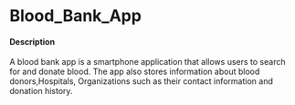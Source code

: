 # Blood_Bank_App
<h4>Description</h4><p>A blood bank app is a smartphone application that allows users to search for and donate blood. The app also stores information about blood donors,Hospitals, Organizations such as their contact information and donation history.</p>

